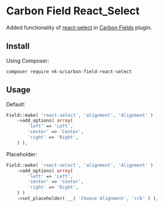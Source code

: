 # Carbon Field React_Select

Added functionality of [react-select](https://github.com/JedWatson/react-select) in [Carbon Fields](https://github.com/htmlburger/carbon-fields) plugin.

## Install

Using Composer:
```
composer require nk-o/carbon-field-react-select
```

## Usage

Default:
```php
Field::make( 'react-select', 'alignment', 'Alignment' )
    ->add_options( array(
        'left' => 'Left',
        'center' => 'Center',
        'right' => 'Right',
    ) ),
```

Placeholder:
```php
Field::make( 'react-select', 'alignment', 'Alignment' )
    ->add_options( array(
        'left' => 'Left',
        'center' => 'Center',
        'right' => 'Right',
    ) )
    ->set_placeholder( __( 'Choose Alignment', 'crb' ) ),
```
